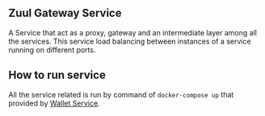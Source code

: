 ## Zuul Gateway Service

A Service that act as a proxy, gateway and an intermediate layer among all the services. This service load balancing between instances of a service running on different ports.

## How to run service
All the service related is run by command of `docker-compose up` that provided by [Wallet Service](https://github.com/KrisRaya/wallet-service).